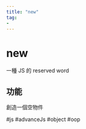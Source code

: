 ```yaml
---
title: "new"
tag: 
- 
---
```

# new
一種 JS 的 reserved word

## 功能
 創造一個空物件
 
 #js #advanceJs #object #oop